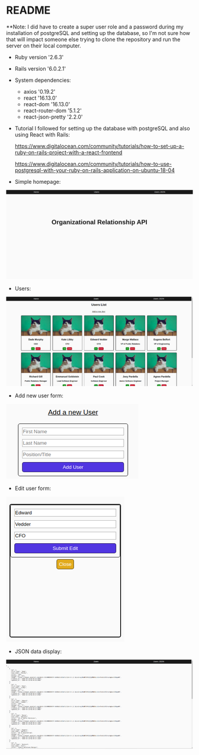 # README

**Note: I did have to create a super user role and a password during my installation of postgreSQL and setting up the database, so I'm not sure how that will impact someone else trying to clone the repository and run the server on their local computer. 

* Ruby version '2.6.3'

* Rails version '6.0.2.1'

* System dependencies:

    * axios '0.19.2'
    * react '16.13.0'
    * react-dom '16.13.0'
    * react-router-dom '5.1.2'
    * react-json-pretty '2.2.0'

* Tutorial I followed for setting up the database with postgreSQL and also using React with Rails:

    https://www.digitalocean.com/community/tutorials/how-to-set-up-a-ruby-on-rails-project-with-a-react-frontend

    https://www.digitalocean.com/community/tutorials/how-to-use-postgresql-with-your-ruby-on-rails-application-on-ubuntu-18-04

* Simple homepage:

![Homepage screenshot](/app/assets/images/rails-homepage.png)

* Users:

![Users page screenshot](/app/assets/images/rails-users.png)

* Add new user form:

![Add new user screenshot](/app/assets/images/rails-add-user.png)

* Edit user form:

![Edit user form screenshot](/app/assets/images/rails-edit-user.png)

* JSON data display:

![JSON data display page](/app/assets/images/rails-json.png)